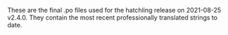 These are the final .po files used for the hatchling release on 2021-08-25 v2.4.0.  They contain the most recent professionally translated strings to date.


